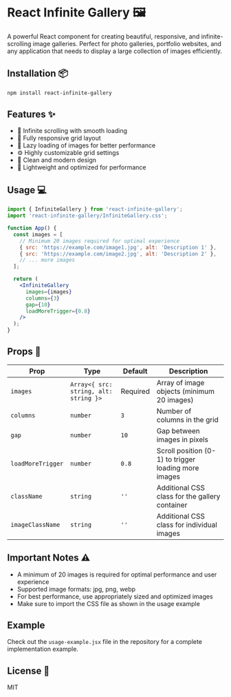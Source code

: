 # React Infinite Gallery 🖼️

A powerful React component for creating beautiful, responsive, and infinite-scrolling image galleries. Perfect for photo galleries, portfolio websites, and any application that needs to display a large collection of images efficiently.

## Installation 📦

```bash
npm install react-infinite-gallery
```

## Features ✨

- 🔄 Infinite scrolling with smooth loading
- 📱 Fully responsive grid layout
- 🎯 Lazy loading of images for better performance
- ⚙️ Highly customizable grid settings
- 🎨 Clean and modern design
- 🚀 Lightweight and optimized for performance

## Usage 💻

```jsx
import { InfiniteGallery } from 'react-infinite-gallery';
import 'react-infinite-gallery/InfiniteGallery.css';

function App() {
  const images = [
    // Minimum 20 images required for optimal experience
    { src: 'https://example.com/image1.jpg', alt: 'Description 1' },
    { src: 'https://example.com/image2.jpg', alt: 'Description 2' },
    // ... more images
  ];

  return (
    <InfiniteGallery
      images={images}
      columns={3}
      gap={10}
      loadMoreTrigger={0.8}
    />
  );
}
```

## Props 🔧

| Prop | Type | Default | Description |
|------|------|---------|-------------|
| `images` | `Array<{ src: string, alt: string }>` | Required | Array of image objects (minimum 20 images) |
| `columns` | `number` | `3` | Number of columns in the grid |
| `gap` | `number` | `10` | Gap between images in pixels |
| `loadMoreTrigger` | `number` | `0.8` | Scroll position (0-1) to trigger loading more images |
| `className` | `string` | `''` | Additional CSS class for the gallery container |
| `imageClassName` | `string` | `''` | Additional CSS class for individual images |

## Important Notes ⚠️

- A minimum of 20 images is required for optimal performance and user experience
- Supported image formats: jpg, png, webp
- For best performance, use appropriately sized and optimized images
- Make sure to import the CSS file as shown in the usage example

## Example

Check out the `usage-example.jsx` file in the repository for a complete implementation example.

## License 📄

MIT 